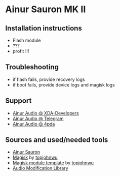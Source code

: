 # Ainur Sauron MK II

## Installation instructions
 - Flash module
 - ???
 - profit !!!
 
## Troubleshooting
 - if flash fails, provide recovery logs 
 - if boot fails, provide device logs and magisk logs

## Support
 - [Ainur Audio @ XDA-Developers](https://forum.xda-developers.com/android/software/soundmod-ainur-audio-t3450516)
 - [Ainur Audio @ Telegram](https://t.me/ainuraudio)
 - [Ainur Audio @ 4pda](http://4pda.ru/forum/index.php?showtopic=744922)

 
## Sources and used/needed tools
 - [Ainur Sauron](https://forum.xda-developers.com/android/software/soundmod-ainur-audio-t3450516)
 - [Magisk](https://github.com/topjohnwu/Magisk) by [topjohnwu](https://forum.xda-developers.com/member.php?u=4470081)
 - [Magisk module template](https://github.com/topjohnwu/magisk-module-template) by [topjohnwu](https://forum.xda-developers.com/member.php?u=4470081)
 - [Audio Modification Library](https://github.com/therealahrion/Audio-Modification-Library)
